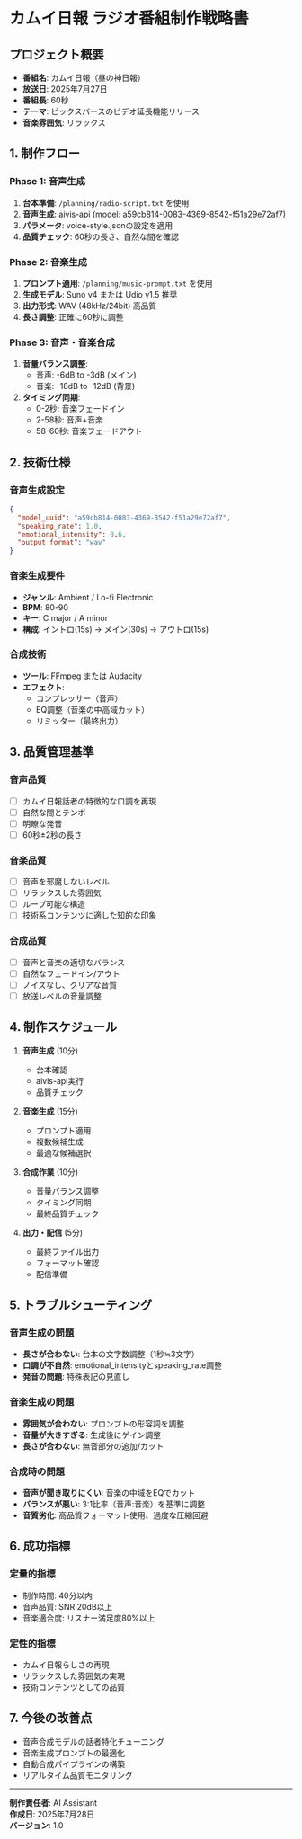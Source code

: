 # カムイ日報 ラジオ番組制作戦略書

## プロジェクト概要
- **番組名**: カムイ日報（昼の神日報）
- **放送日**: 2025年7月27日
- **番組長**: 60秒
- **テーマ**: ピックスバースのビデオ延長機能リリース
- **音楽雰囲気**: リラックス

## 1. 制作フロー

### Phase 1: 音声生成
1. **台本準備**: `/planning/radio-script.txt` を使用
2. **音声生成**: aivis-api (model: a59cb814-0083-4369-8542-f51a29e72af7)
3. **パラメータ**: voice-style.jsonの設定を適用
4. **品質チェック**: 60秒の長さ、自然な間を確認

### Phase 2: 音楽生成
1. **プロンプト適用**: `/planning/music-prompt.txt` を使用
2. **生成モデル**: Suno v4 または Udio v1.5 推奨
3. **出力形式**: WAV (48kHz/24bit) 高品質
4. **長さ調整**: 正確に60秒に調整

### Phase 3: 音声・音楽合成
1. **音量バランス調整**:
   - 音声: -6dB to -3dB (メイン)
   - 音楽: -18dB to -12dB (背景)
2. **タイミング同期**:
   - 0-2秒: 音楽フェードイン
   - 2-58秒: 音声+音楽
   - 58-60秒: 音楽フェードアウト

## 2. 技術仕様

### 音声生成設定
```json
{
  "model_uuid": "a59cb814-0083-4369-8542-f51a29e72af7",
  "speaking_rate": 1.0,
  "emotional_intensity": 0.6,
  "output_format": "wav"
}
```

### 音楽生成要件
- **ジャンル**: Ambient / Lo-fi Electronic
- **BPM**: 80-90
- **キー**: C major / A minor
- **構成**: イントロ(15s) → メイン(30s) → アウトロ(15s)

### 合成技術
- **ツール**: FFmpeg または Audacity
- **エフェクト**: 
  - コンプレッサー（音声）
  - EQ調整（音楽の中高域カット）
  - リミッター（最終出力）

## 3. 品質管理基準

### 音声品質
- [ ] カムイ日報話者の特徴的な口調を再現
- [ ] 自然な間とテンポ
- [ ] 明瞭な発音
- [ ] 60秒±2秒の長さ

### 音楽品質
- [ ] 音声を邪魔しないレベル
- [ ] リラックスした雰囲気
- [ ] ループ可能な構造
- [ ] 技術系コンテンツに適した知的な印象

### 合成品質
- [ ] 音声と音楽の適切なバランス
- [ ] 自然なフェードイン/アウト
- [ ] ノイズなし、クリアな音質
- [ ] 放送レベルの音量調整

## 4. 制作スケジュール

1. **音声生成** (10分)
   - 台本確認
   - aivis-api実行
   - 品質チェック

2. **音楽生成** (15分)
   - プロンプト適用
   - 複数候補生成
   - 最適な候補選択

3. **合成作業** (10分)
   - 音量バランス調整
   - タイミング同期
   - 最終品質チェック

4. **出力・配信** (5分)
   - 最終ファイル出力
   - フォーマット確認
   - 配信準備

## 5. トラブルシューティング

### 音声生成の問題
- **長さが合わない**: 台本の文字数調整（1秒≒3文字）
- **口調が不自然**: emotional_intensityとspeaking_rate調整
- **発音の問題**: 特殊表記の見直し

### 音楽生成の問題
- **雰囲気が合わない**: プロンプトの形容詞を調整
- **音量が大きすぎる**: 生成後にゲイン調整
- **長さが合わない**: 無音部分の追加/カット

### 合成時の問題
- **音声が聞き取りにくい**: 音楽の中域をEQでカット
- **バランスが悪い**: 3:1比率（音声:音楽）を基準に調整
- **音質劣化**: 高品質フォーマット使用、過度な圧縮回避

## 6. 成功指標

### 定量的指標
- 制作時間: 40分以内
- 音声品質: SNR 20dB以上
- 音楽適合度: リスナー満足度80%以上

### 定性的指標
- カムイ日報らしさの再現
- リラックスした雰囲気の実現
- 技術コンテンツとしての品質

## 7. 今後の改善点

- 音声合成モデルの話者特化チューニング
- 音楽生成プロンプトの最適化
- 自動合成パイプラインの構築
- リアルタイム品質モニタリング

---

**制作責任者**: AI Assistant  
**作成日**: 2025年7月28日  
**バージョン**: 1.0
